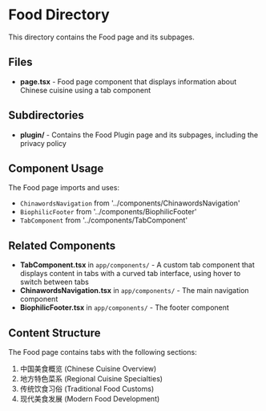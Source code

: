 # Food Directory

This directory contains the Food page and its subpages.

## Files

- **page.tsx** - Food page component that displays information about Chinese cuisine using a tab component

## Subdirectories

- **plugin/** - Contains the Food Plugin page and its subpages, including the privacy policy

## Component Usage

The Food page imports and uses:
- `ChinawordsNavigation` from '../components/ChinawordsNavigation'
- `BiophilicFooter` from '../components/BiophilicFooter'
- `TabComponent` from '../components/TabComponent'

## Related Components

- **TabComponent.tsx** in `app/components/` - A custom tab component that displays content in tabs with a curved tab interface, using hover to switch between tabs
- **ChinawordsNavigation.tsx** in `app/components/` - The main navigation component
- **BiophilicFooter.tsx** in `app/components/` - The footer component

## Content Structure

The Food page contains tabs with the following sections:
1. 中国美食概览 (Chinese Cuisine Overview)
2. 地方特色菜系 (Regional Cuisine Specialties)
3. 传统饮食习俗 (Traditional Food Customs)
4. 现代美食发展 (Modern Food Development)

